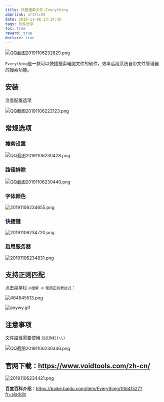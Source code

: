 ```yaml
---
title: 快捷搜索文件-Everything
abbrlink: af171c55
date: 2019-11-06 23:14:42
tags: 软件分享
toc: true
reward: true
declare: true
---
```


![QQ截图20191106232829.png](https://cdn.anyway1314.cn/imageQQ截图20191106232829.png-title)

`Everything`是一款可以快捷搜索电脑文件的软件，效率远超系统自带文件管理器的搜索功能。
<!-- more -->

## 安装
注意配置选项

![QQ截图20191106222123.png](https://cdn.anyway1314.cn/imageQQ截图20191106222123.png)

## 常规选项
### 搜索设置
![QQ截图20191106230428.png](https://cdn.anyway1314.cn/imageQQ截图20191106230428.png)
### 路径排除
![QQ截图20191106230440.png](https://cdn.anyway1314.cn/imageQQ截图20191106230440.png)
### 字体颜色
![20191106234655.png](https://cdn.anyway1314.cn/image20191106234655.png)
### 快捷键
![20191106234720.png](https://cdn.anyway1314.cn/image20191106234720.png)
### 启用服务器
![20191106234831.png](https://cdn.anyway1314.cn/image20191106234831.png)

## 支持正则匹配
点击菜单栏->`搜索` -> `使用正则表达式`：

![464845513.png](https://cdn.anyway1314.cn/image464845513.png)

![anywy.gif](https://cdn.anyway1314.cn/imageanywy.gif)

## 注意事项
文件路径需要使用 `双反斜杠(\\)`

![QQ截图20191106230346.png](https://cdn.anyway1314.cn/imageQQ截图20191106230346.png)

## 官网下载：<https://www.voidtools.com/zh-cn/>

![20191106234421.png](https://cdn.anyway1314.cn/image20191106234421.png)

**百度百科介绍：**<https://baike.baidu.com/item/Everything/10641527?fr=aladdin>